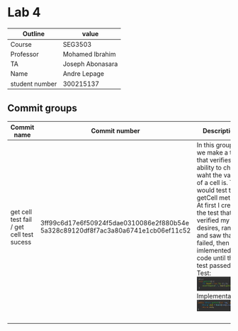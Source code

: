 # Lab 4

| Outline  | value|
| ------------- | ------------- |
| Course  | SEG3503  |
| Professor  | Mohamed Ibrahim |
| TA  | Joseph Abonasara |
| Name  | Andre Lepage |
| student number  | 300215137 |

## Commit groups

| Commit name | Commit number| Description |
| ------------- | ------------- | ------------- |
|  get cell test fail / get cell test sucess| 3ff99c6d17e6f50924f5dae0310086e2f880b54e  <br>  5a328c89120df8f7ac3a80a6741e1cb06ef11c52   | In this group, we make a test that verifies the ability to check waht the value of a cell is. This would test the getCell method. At first I created the test that verified my desires, ran it, and saw that it failed, then I imlemented the code until the test passed <br> Test: <br> ![cell test](photos/get_cell_test.png "cell test") <br> Implementation: <br> ![cell impl](photos/get_cell_implementation.png "cell impl") |
|   |   |  |
|   |   |  |
|   |   |  |
|   |   |  |